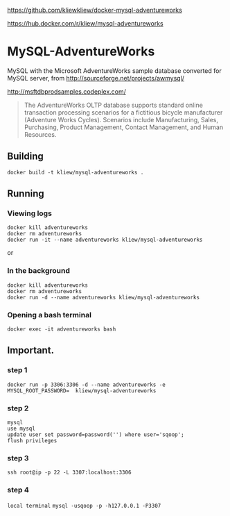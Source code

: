
https://github.com/kliewkliew/docker-mysql-adventureworks

https://hub.docker.com/r/kliew/mysql-adventureworks

# MySQL-AdventureWorks
MySQL with the Microsoft AdventureWorks sample database converted for MySQL server, from http://sourceforge.net/projects/awmysql/

http://msftdbprodsamples.codeplex.com/
> The AdventureWorks OLTP database supports standard online transaction processing scenarios for a fictitious bicycle manufacturer (Adventure Works Cycles). Scenarios include Manufacturing, Sales, Purchasing, Product Management, Contact Management, and Human Resources.

## Building
`docker build -t kliew/mysql-adventureworks .`

## Running
### Viewing logs
```
docker kill adventureworks
docker rm adventureworks
docker run -it --name adventureworks kliew/mysql-adventureworks
```
or
### In the background
```
docker kill adventureworks
docker rm adventureworks
docker run -d --name adventureworks kliew/mysql-adventureworks
```

### Opening a bash terminal
`docker exec -it adventureworks bash`

## Important.
### step 1
`docker run -p 3306:3306 -d --name adventureworks -e MYSQL_ROOT_PASSWORD=  kliew/mysql-adventureworks`

### step 2
```
mysql
use mysql
update user set password=password('') where user='sqoop';
flush privileges
```

### step 3
`ssh root@ip -p 22 -L 3307:localhost:3306`

### step 4
`local terminal`
`mysql -usqoop -p -h127.0.0.1 -P3307`


